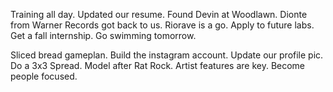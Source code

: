 Training all day. Updated our resume. Found Devin at Woodlawn. Dionte from Warner Records got back to us. Riorave is a go. Apply to future labs. Get a fall internship. Go swimming tomorrow. 

Sliced bread gameplan. Build the instagram account. Update our profile pic. Do a 3x3 Spread. Model after Rat Rock. Artist features are key. Become people focused.
